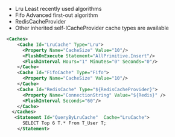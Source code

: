 - Lru Least recently used algorithms
- Fifo Advanced first-out algorithm
- RedisCacheProvider
- Other inherited self-ICacheProvider cache types are available

```xml
<Caches>
    <Cache Id="LruCache" Type="Lru">
      <Property Name="CacheSize" Value="10"/>
      <FlushOnExecute Statement="AllPrimitive.Insert"/>
      <FlushInterval Hours="1" Minutes="0" Seconds="0"/>
    </Cache>
    <Cache Id="FifoCache" Type="Fifo">
      <Property Name="CacheSize" Value="10"/>
    </Cache>
    <Cache Id="RedisCache" Type="${RedisCacheProvider}">
      <Property Name="ConnectionString" Value="${Redis}" />
      <FlushInterval Seconds="60"/>
    </Cache>
  </Caches>
   <Statement Id="QueryByLruCache"  Cache="LruCache">
      SELECT Top 6 T.* From T_User T;
    </Statement>
```